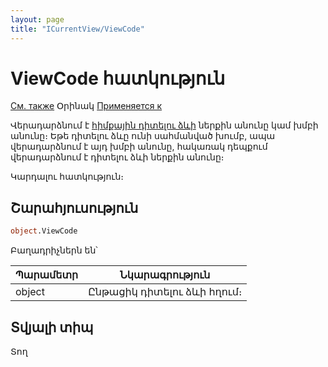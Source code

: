 ```yaml
---
layout: page
title: "ICurrentView/ViewCode"
---
```



# ViewCode հատկություն

[См. также](../ICurrentView.md) Օրինակ [Применяется к](../ICurrentView.md)


Վերադարձնում է [հիմքային դիտելու ձևի](../../Defs/View.html) ներքին անունը կամ խմբի անունը։ Եթե դիտելու ձևը ունի սահմանված խումբ, ապա վերադարձնում է այդ խմբի անունը, հակառակ դեպքում վերադարձնում է դիտելու ձևի ներքին անունը։

Կարդալու հատկություն։

## Շարահյուսություն

``` vb
object.ViewCode
```

Բաղադրիչներն են՝



| Պարամետր | Նկարագրություն |
|--|--|
| object | Ընթացիկ դիտելու ձևի հղում։  |


## Տվյալի տիպ

Տող
